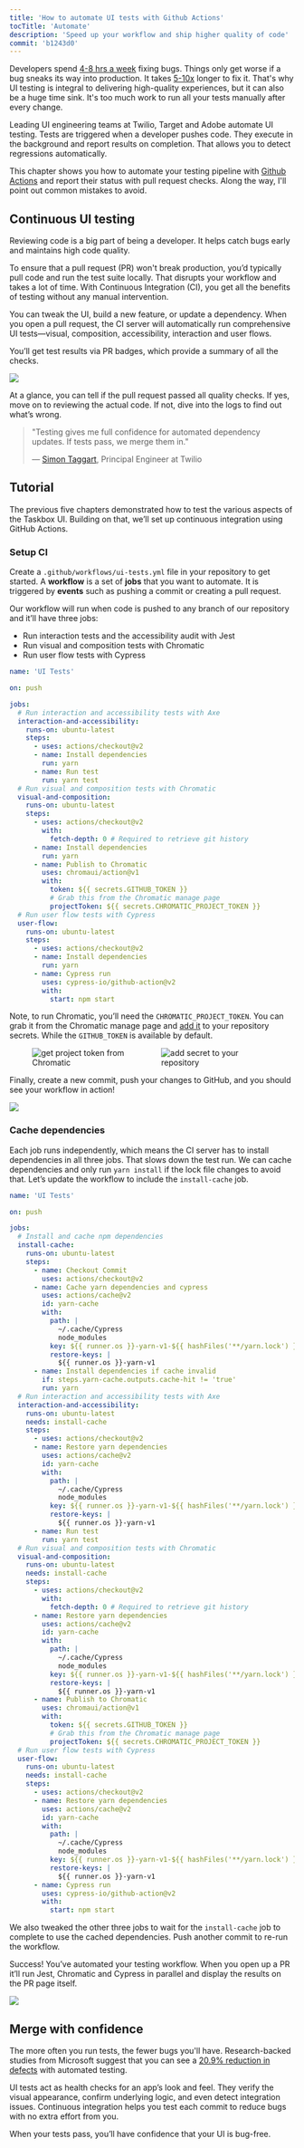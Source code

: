 ```yaml
---
title: 'How to automate UI tests with Github Actions'
tocTitle: 'Automate'
description: 'Speed up your workflow and ship higher quality of code'
commit: 'b1243d0'
---
```


Developers spend [4-8 hrs a week](https://www.niss.org/sites/default/files/technicalreports/tr81.pdf) fixing bugs. Things only get worse if a bug sneaks its way into production. It takes [5-10x](https://www.cs.umd.edu/projects/SoftEng/ESEG/papers/82.78.pdf) longer to fix it. That's why UI testing is integral to delivering high-quality experiences, but it can also be a huge time sink. It's too much work to run all your tests manually after every change.

Leading UI engineering teams at Twilio, Target and Adobe automate UI testing. Tests are triggered when a developer pushes code. They execute in the background and report results on completion. That allows you to detect regressions automatically.

This chapter shows you how to automate your testing pipeline with [Github Actions](https://github.com/features/actions) and report their status with pull request checks. Along the way, I'll point out common mistakes to avoid.

## Continuous UI testing

Reviewing code is a big part of being a developer. It helps catch bugs early and maintains high code quality.

To ensure that a pull request (PR) won't break production, you’d typically pull code and run the test suite locally. That disrupts your workflow and takes a lot of time. With Continuous Integration (CI), you get all the benefits of testing without any manual intervention.

You can tweak the UI, build a new feature, or update a dependency. When you open a pull request, the CI server will automatically run comprehensive UI tests—visual, composition, accessibility, interaction and user flows.

You’ll get test results via PR badges, which provide a summary of all the checks.

![](/ui-testing-handbook/image-19.png)

At a glance, you can tell if the pull request passed all quality checks. If yes, move on to reviewing the actual code. If not, dive into the logs to find out what’s wrong.

> "Testing gives me full confidence for automated dependency updates. If tests pass, we merge them in."
>
> — [Simon Taggart](https://github.com/SiTaggart), Principal Engineer at Twilio

## Tutorial

The previous five chapters demonstrated how to test the various aspects of the Taskbox UI. Building on that, we’ll set up continuous integration using GitHub Actions.

### Setup CI

Create a `.github/workflows/ui-tests.yml` file in your repository to get started. A **workflow** is a set of **jobs** that you want to automate. It is triggered by **events** such as pushing a commit or creating a pull request.

Our workflow will run when code is pushed to any branch of our repository and it’ll have three jobs:

- Run interaction tests and the accessibility audit with Jest
- Run visual and composition tests with Chromatic
- Run user flow tests with Cypress

```yaml:title=.github/workflows/ui-tests.yml
name: 'UI Tests'

on: push

jobs:
  # Run interaction and accessibility tests with Axe
  interaction-and-accessibility:
    runs-on: ubuntu-latest
    steps:
      - uses: actions/checkout@v2
      - name: Install dependencies
        run: yarn
      - name: Run test
        run: yarn test
  # Run visual and composition tests with Chromatic
  visual-and-composition:
    runs-on: ubuntu-latest
    steps:
      - uses: actions/checkout@v2
        with:
          fetch-depth: 0 # Required to retrieve git history
      - name: Install dependencies
        run: yarn
      - name: Publish to Chromatic
        uses: chromaui/action@v1
        with:
          token: ${{ secrets.GITHUB_TOKEN }}
          # Grab this from the Chromatic manage page
          projectToken: ${{ secrets.CHROMATIC_PROJECT_TOKEN }}
  # Run user flow tests with Cypress
  user-flow:
    runs-on: ubuntu-latest
    steps:
      - uses: actions/checkout@v2
      - name: Install dependencies
        run: yarn
      - name: Cypress run
        uses: cypress-io/github-action@v2
        with:
          start: npm start
```

Note, to run Chromatic, you’ll need the `CHROMATIC_PROJECT_TOKEN`. You can grab it from the Chromatic manage page and [add it](https://docs.github.com/en/actions/reference/encrypted-secrets) to your repository secrets. While the `GITHUB_TOKEN` is available by default.

<figure style="display: flex;">
  <img style="flex: 1 1 auto; min-width: 0; margin-right: 0.5em;" src="/ui-testing-handbook/get-token.png" alt="get project token from Chromatic" />
  <img style="flex: 1 1 auto; min-width: 0;" src="/ui-testing-handbook/add-secret.png" alt="add secret to your repository" />
</figure>

Finally, create a new commit, push your changes to GitHub, and you should see your workflow in action!

![](/ui-testing-handbook/image-21.png)

### Cache dependencies

Each job runs independently, which means the CI server has to install dependencies in all three jobs. That slows down the test run. We can cache dependencies and only run `yarn install` if the lock file changes to avoid that. Let’s update the workflow to include the `install-cache` job.

```yaml:title=.github/workflows/ui-tests.yml
name: 'UI Tests'

on: push

jobs:
  # Install and cache npm dependencies
  install-cache:
    runs-on: ubuntu-latest
    steps:
      - name: Checkout Commit
        uses: actions/checkout@v2
      - name: Cache yarn dependencies and cypress
        uses: actions/cache@v2
        id: yarn-cache
        with:
          path: |
            ~/.cache/Cypress
            node_modules
          key: ${{ runner.os }}-yarn-v1-${{ hashFiles('**/yarn.lock') }}
          restore-keys: |
            ${{ runner.os }}-yarn-v1
      - name: Install dependencies if cache invalid
        if: steps.yarn-cache.outputs.cache-hit != 'true'
        run: yarn
  # Run interaction and accessibility tests with Axe
  interaction-and-accessibility:
    runs-on: ubuntu-latest
    needs: install-cache
    steps:
      - uses: actions/checkout@v2
      - name: Restore yarn dependencies
        uses: actions/cache@v2
        id: yarn-cache
        with:
          path: |
            ~/.cache/Cypress
            node_modules
          key: ${{ runner.os }}-yarn-v1-${{ hashFiles('**/yarn.lock') }}
          restore-keys: |
            ${{ runner.os }}-yarn-v1
      - name: Run test
        run: yarn test
  # Run visual and composition tests with Chromatic
  visual-and-composition:
    runs-on: ubuntu-latest
    needs: install-cache
    steps:
      - uses: actions/checkout@v2
        with:
          fetch-depth: 0 # Required to retrieve git history
      - name: Restore yarn dependencies
        uses: actions/cache@v2
        id: yarn-cache
        with:
          path: |
            ~/.cache/Cypress
            node_modules
          key: ${{ runner.os }}-yarn-v1-${{ hashFiles('**/yarn.lock') }}
          restore-keys: |
            ${{ runner.os }}-yarn-v1
      - name: Publish to Chromatic
        uses: chromaui/action@v1
        with:
          token: ${{ secrets.GITHUB_TOKEN }}
          # Grab this from the Chromatic manage page
          projectToken: ${{ secrets.CHROMATIC_PROJECT_TOKEN }}
  # Run user flow tests with Cypress
  user-flow:
    runs-on: ubuntu-latest
    needs: install-cache
    steps:
      - uses: actions/checkout@v2
      - name: Restore yarn dependencies
        uses: actions/cache@v2
        id: yarn-cache
        with:
          path: |
            ~/.cache/Cypress
            node_modules
          key: ${{ runner.os }}-yarn-v1-${{ hashFiles('**/yarn.lock') }}
          restore-keys: |
            ${{ runner.os }}-yarn-v1
      - name: Cypress run
        uses: cypress-io/github-action@v2
        with:
          start: npm start
```

We also tweaked the other three jobs to wait for the `install-cache` job to complete to use the cached dependencies. Push another commit to re-run the workflow.

Success! You’ve automated your testing workflow. When you open up a PR it’ll run Jest, Chromatic and Cypress in parallel and display the results on the PR page itself.

![](/ui-testing-handbook/image-22.png)

## Merge with confidence

The more often you run tests, the fewer bugs you'll have. Research-backed studies from Microsoft suggest that you can see a [20.9% reduction in defects](https://collaboration.csc.ncsu.edu/laurie/Papers/Unit_testing_cameraReady.pdf) with automated testing.

UI tests act as health checks for an app’s look and feel. They verify the visual appearance, confirm underlying logic, and even detect integration issues. Continuous integration helps you test each commit to reduce bugs with no extra effort from you.

When your tests pass, you’ll have confidence that your UI is bug-free.
